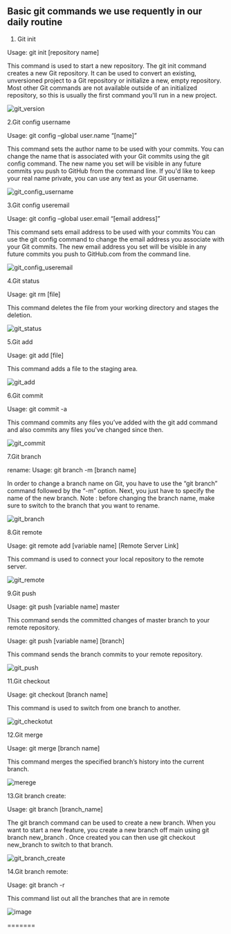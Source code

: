 
## Basic git commands we use requently in our daily routine

1. Git init

Usage: git init [repository name]

This command is used to start a new repository.
The git init command creates a new Git repository. It can be used to convert an existing, unversioned project to a Git repository or initialize a new, empty repository. Most other Git commands are not available outside of an initialized repository, so this is usually the first command you'll run in a new project.

![git_version](https://user-images.githubusercontent.com/40556115/193409630-a38f482e-b982-4ef3-a010-78910c10c721.PNG)

2.Git config username

Usage: git config –global user.name “[name]”

This command sets the author name to be used with your commits.
You can change the name that is associated with your Git commits using the git config command. The new name you set will be visible in any future commits you push to GitHub from the command line. If you'd like to keep your real name private, you can use any text as your Git username.

![git_config_username](https://user-images.githubusercontent.com/40556115/193409766-d5fda0cf-08d7-4b36-a2eb-dc0e3ee9224d.PNG)

3.Git config useremail

Usage: git config –global user.email “[email address]”

This command sets email address to be used with your commits
You can use the git config command to change the email address you associate with your Git commits. The new email address you set will be visible in any future commits you push to GitHub.com from the command line.

![git_config_useremail](https://user-images.githubusercontent.com/40556115/193409883-2e5735fb-24a6-4d71-91ef-f51cbdafe94c.PNG)

4.Git status

Usage: git rm [file]

This command deletes the file from your working directory and stages the deletion.

![git_status](https://user-images.githubusercontent.com/40556115/193409908-c3779074-90a9-4169-bf02-dd6f85b9f0ad.PNG)


5.Git add

Usage: git add [file]

This command adds a file to the staging area.

![git_add](https://user-images.githubusercontent.com/40556115/193409947-dfefe15e-1bdb-4ff1-bcd4-448e9e6374d3.PNG)

6.Git commit

Usage: git commit -a

This command commits any files you’ve added with the git add command and also commits any files you’ve changed since then.

![git_commit](https://user-images.githubusercontent.com/40556115/193409971-9870d5ed-a3e8-4cee-b0e1-4894168cc379.PNG)

7.Git branch  

rename:
Usage: git branch -m [branch name]

In order to change a branch name on Git, you have to use the “git branch” command followed by the “-m” option. Next, you just have to specify the name of the new branch. Note : before changing the branch name, make sure to switch to the branch that you want to rename.

![git_branch](https://user-images.githubusercontent.com/40556115/193410052-a9454799-ebfd-48e9-8f79-4c197866e693.PNG)

8.Git remote

Usage: git remote add [variable name] [Remote Server Link]

This command is used to connect your local repository to the remote server.

![git_remote](https://user-images.githubusercontent.com/40556115/193410353-dd050fbc-2299-4da0-95cc-6b4731776523.PNG)

9.Git push

Usage: git push [variable name] master

This command sends the committed changes of master branch to your remote repository.

Usage: git push [variable name] [branch]

This command sends the branch commits to your remote repository.

![git_push](https://user-images.githubusercontent.com/40556115/193410370-6b10889c-5394-436b-81cc-815287560f5f.PNG)

11.Git checkout

Usage: git checkout [branch name]

This command is used to switch from one branch to another.

![git_checkotut](https://user-images.githubusercontent.com/40556115/193410471-1c38538e-cdc3-4370-a873-80742df51dd4.PNG)

12.Git merge

Usage: git merge [branch name]

This command merges the specified branch’s history into the current branch.

![merege](https://user-images.githubusercontent.com/40556115/193410494-e573dbf2-b4d2-4e9d-9a7f-d32e14e9a8ea.PNG)

13.Git branch create:

Usage: git branch [branch_name]

The git branch command can be used to create a new branch. When you want to start a new feature, you create a new branch off main using git branch new_branch . Once created you can then use git checkout new_branch to switch to that branch.

![git_branch_create](https://user-images.githubusercontent.com/40556115/193410406-f3743891-d0d6-4c97-9db9-3297b8c9f060.PNG)

14.Git branch remote:

Usage: git branch -r

This command list out all the branches that are in remote

![image](https://user-images.githubusercontent.com/40556115/193410893-da4a7043-1bad-42c7-9b2f-7335b7dda6d3.png)


=======

